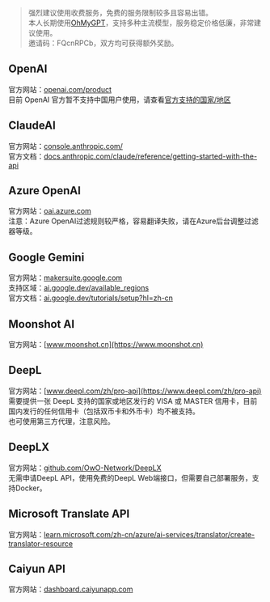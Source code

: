 > 强烈建议使用收费服务，免费的服务限制较多且容易出错。  
> 本人长期使用[OhMyGPT](https://www.ohmygpt.com?aff=FQcnRPCb)，支持多种主流模型，服务稳定价格低廉，非常建议使用。     
> 邀请码：FQcnRPCb，双方均可获得额外奖励。  

## OpenAI
官方网站：[openai.com/product](https://openai.com/product)  
目前 OpenAI 官方暂不支持中国用户使用，请查看[官方支持的国家/地区](https://platform.openai.com/docs/supported-countries)

## ClaudeAI
官方网站：[console.anthropic.com/](https://console.anthropic.com/)  
官方文档：[docs.anthropic.com/claude/reference/getting-started-with-the-api](https://docs.anthropic.com/claude/reference/getting-started-with-the-api)

## Azure OpenAI
官方网站：[oai.azure.com](https://oai.azure.com)  
注意：Azure OpenAI过滤规则较严格，容易翻译失败，请在Azure后台调整过滤器等级。

## Google Gemini
官方网站：[makersuite.google.com](https://makersuite.google.com)  
支持区域：[ai.google.dev/available_regions](https://ai.google.dev/available_regions)  
官方文档：[ai.google.dev/tutorials/setup?hl=zh-cn](https://ai.google.dev/tutorials/setup?hl=zh-cn)  

## Moonshot AI
官方网站：[www.moonshot.cn](https://www.moonshot.cn)

## DeepL
官方网站：[www.deepl.com/zh/pro-api](https://www.deepl.com/zh/pro-api)  
需要提供一张 DeepL 支持的国家或地区发行的 VISA 或 MASTER 信用卡，目前国内发行的任何信用卡（包括双币卡和外币卡）均不被支持。  
也可使用第三方代理，注意风险。

## DeepLX
官方网站：[github.com/OwO-Network/DeepLX](https://github.com/OwO-Network/DeepLX)  
无需申请DeepL API，使用免费的DeepL Web端接口，但需要自己部署服务，支持Docker。

## Microsoft Translate API
官方网站：[learn.microsoft.com/zh-cn/azure/ai-services/translator/create-translator-resource](https://learn.microsoft.com/zh-cn/azure/ai-services/translator/create-translator-resource)

## Caiyun API
官方网站：[dashboard.caiyunapp.com](https://dashboard.caiyunapp.com)
